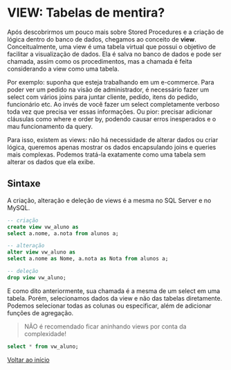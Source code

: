 # VIEW: Tabelas de mentira?

Após descobrirmos um pouco mais sobre Stored Procedures e a criação de lógica dentro do banco de dados, chegamos ao conceito de **view**. Conceitualmente, uma view é uma tabela virtual que possui o objetivo de facilitar a visualização de dados. Ela é salva no banco de dados e pode ser chamada, assim como os procedimentos, mas a chamada é feita considerando a view como uma tabela.

Por exemplo: suponha que esteja trabalhando em um e-commerce. Para poder ver um pedido na visão de administrador, é necessário fazer um select com vários joins para juntar cliente, pedido, itens do pedido, funcionário etc. Ao invés de você fazer um select completamente verboso toda vez que precisa ver essas informações. Ou pior: precisar adicionar cláusulas como where e order by, podendo causar erros inesperados e o mau funcionamento da query.

Para isso, existem as views: não há necessidade de alterar dados ou criar lógica, queremos apenas mostrar os dados encapsulando joins e queries mais complexas. Podemos tratá-la exatamente como uma tabela sem alterar os dados que ela exibe.


## Sintaxe
A criação, alteração e deleção de views é a mesma no SQL Server e no MySQL. 

```sql
-- criação
create view vw_aluno as 
select a.nome, a.nota from alunos a;

-- alteração
alter view vw_aluno as
select a.nome as Nome, a.nota as Nota from alunos a;

-- deleção
drop view vw_aluno;
```

E como dito anteriormente, sua chamada é a mesma de um select em uma tabela. Porém, selecionamos dados da view e não das tabelas diretamente. Podemos selecionar todas as colunas ou especificar, além de adicionar funções de agregação.

> NÃO é recomendado ficar aninhando views por conta da complexidade!

```sql
select * from vw_aluno;
```

[Voltar ao início](../README.md)